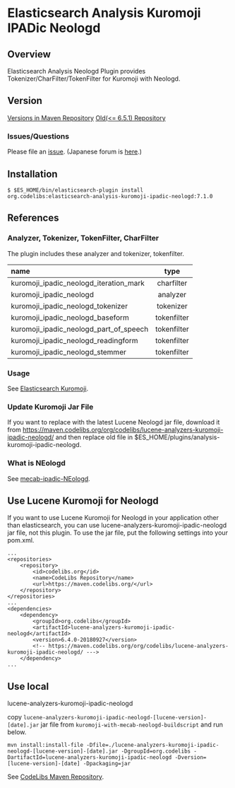 Elasticsearch Analysis Kuromoji IPADic Neologd
=======================

## Overview

Elasticsearch Analysis Neologd Plugin provides Tokenizer/CharFilter/TokenFilter for Kuromoji with Neologd.

## Version

[Versions in Maven Repository](http://central.maven.org/maven2/org/codelibs/elasticsearch-analysis-kuromoji-ipadic-neologd/)
[Old(<= 6.5.1) Repository](http://central.maven.org/maven2/org/codelibs/elasticsearch-analysis-kuromoji-neologd/)

### Issues/Questions

Please file an [issue](https://github.com/codelibs/elasticsearch-analysis-kuromoji-ipadic-neologd/issues "issue").
(Japanese forum is [here](https://github.com/codelibs/codelibs-ja-forum "here").)

## Installation

    $ $ES_HOME/bin/elasticsearch-plugin install org.codelibs:elasticsearch-analysis-kuromoji-ipadic-neologd:7.1.0

## References

### Analyzer, Tokenizer, TokenFilter, CharFilter

The plugin includes these analyzer and tokenizer, tokenfilter.

| name                                             | type        |
|:-------------------------------------------------|:-----------:|
| kuromoji\_ipadic\_neologd\_iteration\_mark       | charfilter  |
| kuromoji\_ipadic\_neologd                        | analyzer    |
| kuromoji\_ipadic\_neologd\_tokenizer             | tokenizer   |
| kuromoji\_ipadic\_neologd\_baseform              | tokenfilter |
| kuromoji\_ipadic\_neologd\_part\_of\_speech      | tokenfilter |
| kuromoji\_ipadic\_neologd\_readingform           | tokenfilter |
| kuromoji\_ipadic\_neologd\_stemmer               | tokenfilter |

### Usage

See [Elasticsearch Kuromoji](https://github.com/elastic/elasticsearch-analysis-kuromoji "elasticsearch-analysis-kuromoji").

### Update Kuromoji Jar File

If you want to replace with the latest Lucene Neologd jar file, download it from https://maven.codelibs.org/org/codelibs/lucene-analyzers-kuromoji-ipadic-neologd/ and then replace old file in $ES_HOME/plugins/analysis-kuromoji-ipadic-neologd.

### What is NEologd

See [mecab-ipadic-NEologd](https://github.com/neologd/mecab-ipadic-neologd "mecab-ipadic-NEologd").

## Use Lucene Kuromoji for Neologd

If you want to use Lucene Kuromoji for Neologd in your application other than elasticsearch, you can use lucene-analyzers-kuromoji-ipadic-neologd jar file, not this plugin.
To use the jar file, put the following settings into your pom.xml.

    ...
    <repositories>
        <repository>
            <id>codelibs.org</id>
            <name>CodeLibs Repository</name>
            <url>https://maven.codelibs.org/</url>
        </repository>
    </repositories>
    ...
    <dependencies>
        <dependency>
            <groupId>org.codelibs</groupId>
            <artifactId>lucene-analyzers-kuromoji-ipadic-neologd</artifactId>
            <version>6.4.0-20180927</version>
            <!-- https://maven.codelibs.org/org/codelibs/lucene-analyzers-kuromoji-ipadic-neologd/ --->
        </dependency>
    ...

## Use local

lucene-analyzers-kuromoji-ipadic-neologd

copy `lucene-analyzers-kuromoji-ipadic-neologd-[lucene-version]-[date].jar` jar file from `kuromoji-with-mecab-neologd-buildscript` and run below.

```
mvn install:install-file -Dfile=./lucene-analyzers-kuromoji-ipadic-neologd-[lucene-version]-[date].jar -DgroupId=org.codelibs -DartifactId=lucene-analyzers-kuromoji-ipadic-neologd -Dversion=[lucene-version]-[date] -Dpackaging=jar
```

See [CodeLibs Maven Repository](https://maven.codelibs.org/org/codelibs/lucene-analyzers-kuromoji-ipadic-neologd/).
